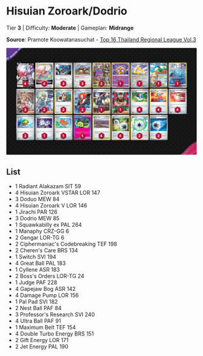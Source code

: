 # Hisuian Zoroark/Dodrio

Tier **3** | Difficulty: **Moderate** | Gameplan: **Midrange**

**Source**: Pramote Koowatanasuchat - [Top 16 Thailand Regional League Vol.3](https://limitlesstcg.com/decks/list/10603)

![decklist](../../!Images/Standard/10BRS-TEF/Zoroark-Dodrio.png)

## List
* 1 Radiant Alakazam SIT 59
* 4 Hisuian Zoroark VSTAR LOR 147
* 3 Doduo MEW 84
* 4 Hisuian Zoroark V LOR 146
* 1 Jirachi PAR 126
* 3 Dodrio MEW 85
* 1 Squawkabilly ex PAL 264
* 1 Manaphy CRZ-GG 6
* 2 Gengar LOR-TG 6
* 2 Ciphermaniac's Codebreaking TEF 198
* 2 Cheren's Care BRS 134
* 1 Switch SVI 194
* 4 Great Ball PAL 183
* 1 Cyllene ASR 183
* 2 Boss's Orders LOR-TG 24
* 1 Judge PAF 228
* 4 Gapejaw Bog ASR 142
* 4 Damage Pump LOR 156
* 1 Pal Pad SVI 182
* 2 Nest Ball PAF 84
* 3 Professor's Research SVI 240
* 4 Ultra Ball PAF 91
* 1 Maximum Belt TEF 154
* 4 Double Turbo Energy BRS 151
* 2 Gift Energy LOR 171
* 2 Jet Energy PAL 190
